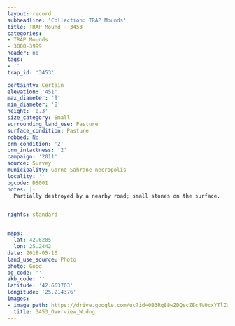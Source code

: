```yaml
---
layout: record
subheadline: 'Collection: TRAP Mounds'
title: TRAP Mound - 3453
categories:
- TRAP Mounds
- 3000-3999
header: no
tags:
- ''
trap_id: '3453'

certainty: Certain
elevation: '451'
max_diameter: '9'
min_diameter: '8'
height: '0.3'
size_category: Small
surrounding_land_use: Pasture
surface_condition: Pasture
robbed: No
crm_condition: '2'
crm_intactness: '2'
campaign: '2011'
source: Survey
municipality: Gorno Sahrane necropolis
locality: ''
bgcode: DS001
notes: |-
  Partially destroyed by a nearby road; small stones on the surface.


rights: standard


maps:
  lat: 42.6285
  lon: 25.2442
date: 2018-05-16
land_use_source: Photo
photo: Good
bg_code: ''
akb_code: ''
latitude: '42.663703'
longitude: '25.214376'
images:
- image_path: https://drive.google.com/uc?id=0B3Rg88wZDQscZEc4V0cxYTlZUHc
  title: 3453_Overview_W.dng
---
```

